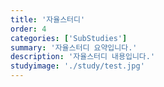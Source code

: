 ```yaml
---
title: '자율스터디'
order: 4
categories: ['SubStudies']
summary: '자율스터디 요약입니다.'
description: '자율스터디 내용입니다.'
studyimage: './study/test.jpg'
---
```

